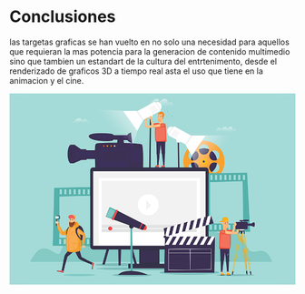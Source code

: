 # Conclusiones

las targetas graficas se han vuelto en no solo una necesidad para aquellos que requieran la mas potencia para la generacion de contenido multimedio sino que tambien un estandart de la cultura del entrtenimento, desde el renderizado de graficos 3D a tiempo real asta el uso que tiene en la animacion y el cine.

![imagen](Imagenes/entretenimiento.jpg)
